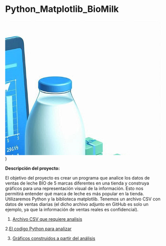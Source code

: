 # Python_Matplotlib_BioMilk
![Imagin](https://github.com/elena210910/Python_Matplotlib_BioMilk/blob/main/Milk.jpg))


**Descripción del proyecto:**

El objetivo del proyecto es crear un programa que analice los datos de ventas de leche BIO de 5 marcas diferentes en una tienda 
y construya gráficos para una representación visual de la información.
Esto nos permitirá entender qué marca de leche es más popular en la tienda. 
Utilizaremos Python y la biblioteca matplotlib. 
Tenemos un archivo CSV con datos de ventas diarias (el dicho archivo adjunto en GitHub es solo un ejemplo, ya que la información de ventas reales es confidencial).

1. [Archivo CSV que requiere analisis](https://github.com/elena210910/Python_Matplotlib_BioMilk/blob/main/sales_product.csv)

2.[El codigo Python para analizar](https://github.com/elena210910/Python_Matplotlib_BioMilk/blob/main/sales_product.csv)

3. [Gráficos construidos a partir del análisis](https://github.com/elena210910/Python_Matplotlib_BioMilk/blob/main/Chart_1.png)
